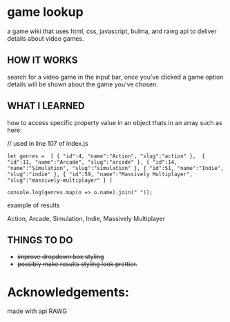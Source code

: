 # game lookup

 a game wiki that uses html, css, javascript, bulma, and rawg api to deliver details about video games.


## HOW IT WORKS

search for a video game in the input bar, once you've clicked a game option details will be shown about the game you've chosen.

## WHAT I LEARNED


how to access specific property value in an object thats in an array
such as here: 

// used in line 107 of index.js

` let genres = 
[
   {
      "id":4,
      "name":"Action",
      "slug":"action"
   }, 
   {
      "id":11,
      "name":"Arcade",
      "slug":"arcade"
   },
   {
      "id":14,
      "name":"Simulation",
      "slug":"simulation"
   },
   {
      "id":51,
      "name":"Indie",
      "slug":"indie"
   },
   {
      "id":59,
      "name":"Massively Multiplayer",
      "slug":"massively-multiplayer"
   }
] `

` console.log(genres.map(o => o.name).join(" "));  `

example of results 

Action, Arcade, Simulation, Indie, Massively Multiplayer


## THINGS TO DO

- ~~improve dropdown box styling~~
- ~~possibly make results styling look prettier.~~


 # Acknowledgements:
made with api RAWG
